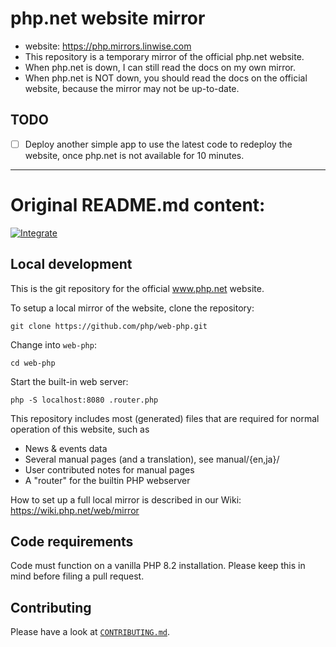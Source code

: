 # php.net website mirror

* website: https://php.mirrors.linwise.com
* This repository is a temporary mirror of the official php.net website.
* When php.net is down, I can still read the docs on my own mirror.
* When php.net is NOT down, you should read the docs on the official website, because the mirror may not be up-to-date.

## TODO

- [ ] Deploy another simple app to use the latest code to redeploy the website, once php.net is not available for 10 minutes.

---

# Original README.md content:

[![Integrate](https://github.com/php/web-php/actions/workflows/integrate.yaml/badge.svg)](https://github.com/php/web-php/actions/workflows/integrate.yaml)

## Local development

This is the git repository for the official www.php.net website.

To setup a local mirror of the website, clone the repository:

```
git clone https://github.com/php/web-php.git
```

Change into `web-php`:

```
cd web-php
```

Start the built-in web server:

```
php -S localhost:8080 .router.php
```

This repository includes most (generated) files that are required for normal
operation of this website, such as

 - News & events data
 - Several manual pages (and a translation), see manual/{en,ja}/
 - User contributed notes for manual pages
 - A "router" for the builtin PHP webserver

How to set up a full local mirror is described in our Wiki:
https://wiki.php.net/web/mirror

## Code requirements

Code must function on a vanilla PHP 8.2 installation.
Please keep this in mind before filing a pull request.

## Contributing

Please have a look at [`CONTRIBUTING.md`](.github/CONTRIBUTING.md).
